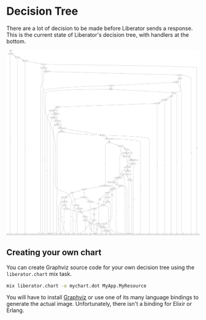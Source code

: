 <!--
SPDX-FileCopyrightText: 2024 Rosa Richter

SPDX-License-Identifier: CC-BY-SA-4.0
-->

# Decision Tree

There are a lot of decision to be made before Liberator sends a response.
This is the current state of Liberator's decision tree, with handlers at the bottom.

![decision tree](default_decision_tree.svg)

## Creating your own chart

You can create Graphviz source code for your own decision tree using the `liberator.chart` mix task.

```sh
mix liberator.chart -o mychart.dot MyApp.MyResource
```

You will have to install [Graphviz](https://graphviz.org/)
or use one of its many language bindings to generate the actual image.
Unfortunately, there isn't a binding for Elixir or Erlang.
